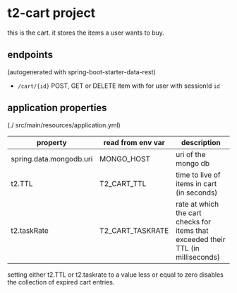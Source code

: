 # t2-cart project

this is the cart. 
it stores the items a user wants to buy.

## endpoints
(autogenerated with spring-boot-starter-data-rest)

* ```/cart/{id}``` POST, GET or DELETE item with for user with sessionId ```id```


## application properties
(./ src/main/resources/application.yml)

property | read from env var | description |
-------- | ----------------- | ----------- |
spring.data.mongodb.uri | MONGO_HOST | uri of the mongo db
t2.TTL		| T2_CART_TTL | time to live of items in cart (in seconds)
t2.taskRate	| T2_CART_TASKRATE | rate at which the cart checks for items that exceeded their TTL (in milliseconds)

setting either t2.TTL or t2.taskrate to a value less or equal to zero disables the collection of expired cart entries.
